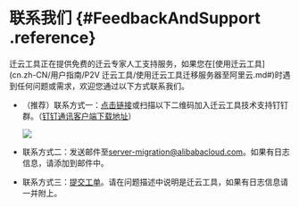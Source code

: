 # 联系我们 {#FeedbackAndSupport .reference}

迁云工具正在提供免费的迁云专家人工支持服务，如果您在[使用迁云工具](cn.zh-CN/用户指南/P2V 迁云工具/使用迁云工具迁移服务器至阿里云.md#)时遇到任何问题或需求，欢迎您通过以下方式联系我们。

-   （推荐）联系方式一：[点击链接](https://wx.dingtalk.com/invite-page/weixin.html?corpId=dingc9d6f7ff346016e135c2f4657eb6378f&inviterUid=F2460A59D575A69799372A3FA1525DE6&encodeDeptId=0054DC2B53AFE745)或扫描以下二维码加入迁云工具技术支持钉钉群。（[钉钉通讯客户端下载地址](https://tms.dingtalk.com/markets/dingtalk/download)）

    ![](http://static-aliyun-doc.oss-cn-hangzhou.aliyuncs.com/assets/img/22630/154995182935484_en-US.png)

-   联系方式二：发送邮件至[server-migration@alibabacloud.com](mailto:server-migration@alibabacloud.com)。如果有日志信息，请添加到邮件中。

-   联系方式三：[提交工单](https://selfservice.console.aliyun.com/ticket/createIndex.htm)。请在问题描述中说明是迁云工具，如果有日志信息请一并附上。


